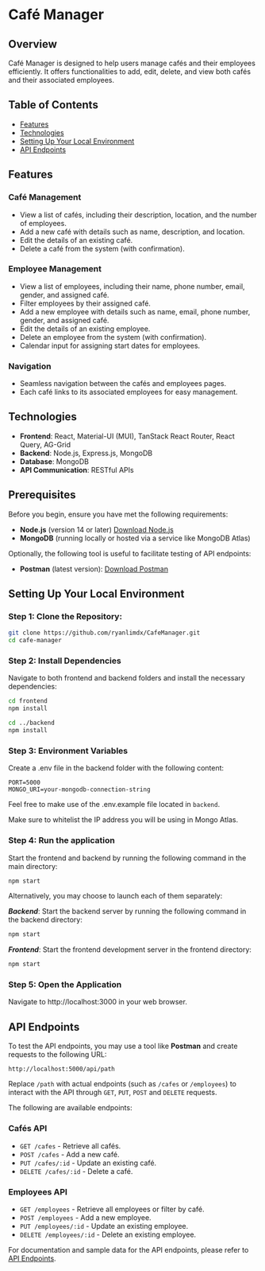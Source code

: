 # Café Manager

## Overview
Café Manager is designed to help users manage cafés and their employees efficiently. It offers functionalities to add, edit, delete, and view both cafés and their associated employees.

## Table of Contents

- [Features](#features)
- [Technologies](#technologies)
- [Setting Up Your Local Environment](#setting-up-your-local-environment)
- [API Endpoints](#api-endpoints)


## Features

### Café Management
- View a list of cafés, including their description, location, and the number of employees.
- Add a new café with details such as name, description, and location.
- Edit the details of an existing café.
- Delete a café from the system (with confirmation).

### Employee Management
- View a list of employees, including their name, phone number, email, gender, and assigned café.
- Filter employees by their assigned café.
- Add a new employee with details such as name, email, phone number, gender, and assigned café.
- Edit the details of an existing employee.
- Delete an employee from the system (with confirmation).
- Calendar input for assigning start dates for employees.

### Navigation
- Seamless navigation between the cafés and employees pages.
- Each café links to its associated employees for easy management.

## Technologies

- **Frontend**: React, Material-UI (MUI), TanStack React Router, React Query, AG-Grid
- **Backend**: Node.js, Express.js, MongoDB
- **Database**: MongoDB
- **API Communication**: RESTful APIs

## Prerequisites

Before you begin, ensure you have met the following requirements:
- **Node.js** (version 14 or later) [Download Node.js](https://nodejs.org/en/download/prebuilt-installer)
- **MongoDB** (running locally or hosted via a service like MongoDB Atlas)

Optionally, the following tool is useful to facilitate testing of API endpoints:

- **Postman** (latest version): [Download Postman](https://www.postman.com/downloads/)

## Setting Up Your Local Environment


### Step 1: Clone the Repository:
```bash
git clone https://github.com/ryanlimdx/CafeManager.git
cd cafe-manager
```

### Step 2: Install Dependencies
Navigate to both frontend and backend folders and install the necessary dependencies:

```bash
cd frontend
npm install

cd ../backend
npm install
```

### Step 3: Environment Variables
Create a .env file in the backend folder with the following content:

```env
PORT=5000
MONGO_URI=your-mongodb-connection-string
```

Feel free to make use of the .env.example file located in `backend`.

Make sure to whitelist the IP address you will be using in Mongo Atlas.

### Step 4: Run the application
Start the frontend and backend by running the following command in the main directory:

```bash
npm start
```

Alternatively, you may choose to launch each of them separately:

***Backend***: Start the backend server by running the following command in the backend directory:

```bash
npm start
```

***Frontend***: Start the frontend development server in the frontend directory:

```bash
npm start
```

### Step 5: Open the Application
Navigate to http://localhost:3000 in your web browser.


## API Endpoints
To test the API endpoints, you may use a tool like **Postman** and create requests to the following URL:
```
http://localhost:5000/api/path
```
Replace `/path` with actual endpoints (such as `/cafes` or `/employees`) to interact with the API through `GET`, `PUT`, `POST` and `DELETE` requests.

The following are available endpoints:

### Cafés API
- `GET /cafes` - Retrieve all cafés.
- `POST /cafes` - Add a new café.
- `PUT /cafes/:id` - Update an existing café.
- `DELETE /cafes/:id` - Delete a café.

### Employees API
- `GET /employees` - Retrieve all employees or filter by café.
- `POST /employees` - Add a new employee.
- `PUT /employees/:id` - Update an existing employee.
- `DELETE /employees/:id` - Delete an existing employee.

For documentation and sample data for the API endpoints, please refer to [API Endpoints](./docs/api-endpoints.md).